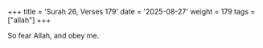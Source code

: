 +++
title = 'Surah 26, Verses 179'
date = '2025-08-27'
weight = 179
tags = ["allah"]
+++

So fear Allah, and obey me.